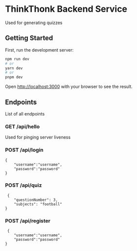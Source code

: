 # ThinkThonk Backend Service
Used for generating quizzes
## Getting Started

First, run the development server:

```bash
npm run dev
# or
yarn dev
# or
pnpm dev
```

Open [http://localhost:3000](http://localhost:3000) with your browser to see the result.

## Endpoints
List of all endpoints
### GET /api/hello
Used for pinging server liveness
### POST /api/login
    {
        "username":"username",
        "password":"password"
    }
### POST /api/quiz
     {
        "questionNumber": 3,
        "subjects": "football"
    }
### POST /api/register
     {
        "username":"username",
        "password":"password"
    }